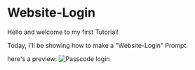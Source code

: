 # Website-Login

Hello and welcome to my first Tutorial!

Today, I'll be showing how to make a "Website-Login" Prompt.

here's a preview:
![Passcode login](http://url/to/img.png)
